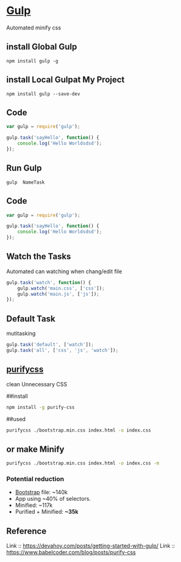 #  [Gulp](http://gulpjs.com/)
Automated minify css
## install  Global  Gulp
```
npm install gulp -g
```

## install  Local  Gulpat My Project
```
npm install gulp --save-dev
```

## Code
```javascript
var gulp = require('gulp');

gulp.task('sayHello', function() {
	console.log('Hello Worldsdsd');
});
```

## Run  Gulp
```
gulp  NameTask
```
## Code
```javascript
var gulp = require('gulp');

gulp.task('sayHello', function() {
	console.log('Hello Worldsdsd');
});
```
## Watch the Tasks
Automated  can watching  when chang/edit file
```javascript
gulp.task('watch', function() {
    gulp.watch('main.css', ['css']);
    gulp.watch('main.js', ['js']);
});
```
## Default Task
mutitasking
```javascript
gulp.task('default', ['watch']);
gulp.task('all', ['css', 'js', 'watch']);
```

## [purifycss](https://github.com/purifycss/purifycss)
clean Unnecessary CSS

##install
```bash
npm install -g purify-css
```
##used
```bash
purifycss ./bootstrap.min.css index.html -o index.css
```
## or make Minify
```bash
purifycss ./bootstrap.min.css index.html -o index.css -m
```

### Potential reduction

* [Bootstrap](https://github.com/twbs/bootstrap) file: ~140k
* App using ~40% of selectors.
* Minified: ~117k
* Purified + Minified: **~35k**

## Reference
Link :: https://devahoy.com/posts/getting-started-with-gulp/
Link ::  https://www.babelcoder.com/blog/posts/purify-css
